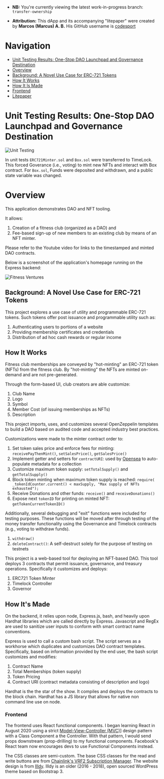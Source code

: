 
* **NB:** You're currently viewing the latest work-in-progress branch: `transfer-ownership`  

* **Attribution:** This dApp and its accompanying "litepaper" were created by **Marcos (Marcus) A. B.** His GitHub username is [codesport](https://github.com/codesport/)


# Navigation

* [Unit Testing Results: One-Stop DAO Launchpad and Governance Destination](#unit-testing-results-one-stop-dao-launchpad-and-governance-destination)
* [Overview](#overview)
* [Background: A Novel Use Case for ERC-721 Tokens](#background-a-novel-use-case-for-erc-721-tokens)
* [How It Works](#how-it-works)
* [How It Is Made](#how-its-made)
* [Frontend](#frontend)
* [Litepaper](https://github.com/codesport/fitness-club-dao/blob/master/4-11-2022-Fitness-Ventures-litepaper.pdf)


# Unit Testing Results: One-Stop DAO Launchpad and Governance Destination


![Unit Testing](https://github.com/codesport/fitness-club-dao/blob/transfer-ownership/frontend/src/images/6-25-2022-fitness-ventures-unit-tests.png?raw=true "DAO Governance Unit Testing")

In unit tests `ERC721Minter.sol` and `Box.sol` were transferred to TimeLock. This forced Goverance (i.e., voting) to mint new NFTs and interact with Box contract. For `Box.sol`, Funds were deposited and withdrawn, and a public state variable was changed.


# Overview

This application demonstrates DAO and NFT tooling.

It allows:

1. Creation of a fitness club (organized as a DAO) and 
2. Fee-based sign-up of new members to an existing club by means of an NFT minter.

Please refer to the Youtube video for links to the timestamped and minted DAO contracts.

Below is a screenshot of the application's homepage running on the Express backend:


![Fitness Ventures](https://github.com/codesport/fitness-club-dao/blob/master/frontend/src/images/girl2.png "Fitness Ventures Homepage")

## Background: A Novel Use Case for ERC-721 Tokens 

This project explores a use case of utility and programmable ERC-721 tokens. Such tokens offer post issuance and programmable utility such as:

1. Authenticating users to portions of a website
2. Providing membership certificates and credentials 
3. Distribution of ad hoc cash rewards or regular income

## How It Works

Fitness club  memberships are conveyed by "hot-minting" an ERC-721 token (NFTs) from the fitness club. By "hot-minting" the NFTs are minted on-demand and are not pre-generated. 

Through the form-based UI, club creators are able customize:

1. Club Name
2. Logo
3. Symbol
4. Member Cost (of issuing memberships as NFTs)
5. Description

This project imports, uses, and customizes several OpenZeppelin templates to build a DAO based on audited code and accepted industry best practices. 

Customizations were made to the minter contract order to:

1. Set token sales price and enforce fees for minting:  `receivePayThenMint()`, `setSalesPrice()`, `getSalesPrice()`
2. Implement getter and setters for `contractURI`:  used by [Opensea](https://docs.opensea.io/docs/contract-level-metadata) to auto-populate metadata for a collection
3. Customize maximum token supply: `setTotalSupply()` and `getTotalSupply()`
4. Block token minting when maximum token supply is reached: `require( _tokenIdCounter.current() < maxSupply, "Max supply of NFTs exhausted");`
5. Receive Donations and other funds: `receive()` and `receiveDonations()`
6. Expose next `tokenID` for printing on minted NFT: `getTokenCurrentTokenID()`


Additionally, several debugging and "exit" functions were included for testing purposes. These functions will be moved after through testing of the money transfer functionality using the Governance and Timelock contracts (e.g., voting to withdraw funds).

1. `withdraw()`
2. `deleteContract()`: A self-destruct solely for the purpose of testing on testnets


This project is a web-based tool for deploying an NFT-based DAO. This tool deploys 3  contracts that permit issuance, governance, and treasury operations. Specifically it customizes and deploys:

1. ERC721 Token Minter
2. Timelock Controller
3. Governor 


## How It's Made

On the backend, it relies upon node, Express.js, bash, and heavily upon Hardhat libraries which are called directly by Express.  Javascript and RegEx are used to sanitize user inputs to conform with smart contract name conventions.

Express is used to  call a custom bash script. The script serves as a workhorse which duplicates and customizes DAO contract templates. Specifically,  based on information provided by the end user, the bash script customizes and modifies:

1. Contract Name 
2. Total Memberships (token supply) 
3. Token Pricing
4. Contract URI (contract metadata consisting of description and logo)

Hardhat is the the star of the show. It compiles and deploys the contracts to the block chain. Hardhat has a JS library that allows for native non command line use on node. 

### Frontend

The frontend uses React functional components.  I began learning React in August 2020 using a strict [Model-View-Controller (MVC)](https://github.com/codesport/admin-panel)] design pattern with a Class Component a the Controller.  With that pattern, I would send props downstream (prop-drilling) to my functional components. Facebook's React team now encourages devs to use Functional Components instead.

 The CSS classes are semi-custom.  The base CSS classes for the read and write buttons are from [Chainlink's VRF2 Subscription Manager](https://vrf.chain.link/rinkeby/).  The website design is from [Illdy](https://colorlib.com/wp/themes/illdy/).  Illdy is an older (2016 - 2018), open sourced WordPress theme based on Bootstrap 3.